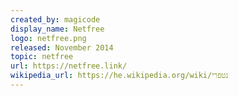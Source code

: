 ```yaml
---
created_by: magicode
display_name: Netfree
logo: netfree.png
released: November 2014
topic: netfree
url: https://netfree.link/
wikipedia_url: https://he.wikipedia.org/wiki/נטפרי
---
```

